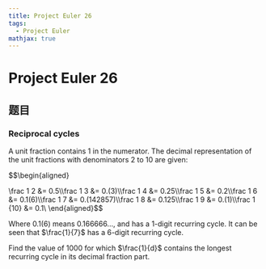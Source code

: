 ```yaml
---
title: Project Euler 26
tags:
  - Project Euler
mathjax: true
---
```

<escape><!-- more --></escape>

# Project Euler 26
## 题目
### Reciprocal cycles
A unit fraction contains $1$ in the numerator. The decimal representation of the unit fractions with denominators $2$ to $10$ are given:

$$\begin{aligned}

\frac 1 2 &= 0.5\\\frac 1 3 &= 0.(3)\\\frac 1 4 &= 0.25\\\frac 1 5 &= 0.2\\\frac 1 6 &= 0.1(6)\\\frac 1 7 &= 0.(142857)\\\frac 1 8 &= 0.125\\\frac 1 9 &= 0.(1)\\\frac 1 {10} &= 0.1\\
\end{aligned}$$

Where $0.1(6)$ means $0.166666\ldots$, and has a $1$-digit recurring cycle. It can be seen that $\frac{1}{7}$ has a $6$-digit recurring cycle.

Find the value of $1000$ for which $\frac{1}{d}$ contains the longest recurring cycle in its decimal fraction part.